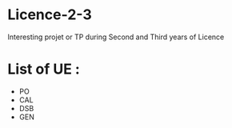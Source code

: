 # Licence-2-3
Interesting projet or TP during Second and Third years of Licence

# List of UE :
- PO
- CAL
- DSB
- GEN
